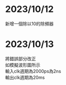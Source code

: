 # 2023/10/12  
新增一個除以10的除頻器  
  
# 2023/10/13  
將錯誤部分改正  
如模擬波形圖所示  
輸入clk週期為2000ps為2ns  
輸出clk週期為20ms